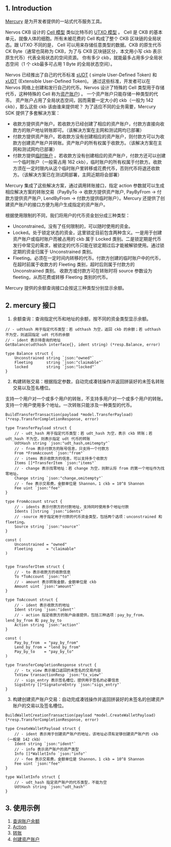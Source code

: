 ## 1. Introduction

[Mercury](https://github.com/nervosnetwork/mercury) 是为开发者提供的一站式代币服务工具。

Nervos CKB 设计的 [Cell 模型](https://docs.nervos.org/docs/basics/concepts/cell-model)
类似比特币的 [UTXO 模型](https://en.wikipedia.org/wiki/Unspent_transaction_output) 。 Cell 是 CKB 的基本单元，就像人体的细胞。所有未被花费的 Cell 构成了整个
CKB 区块链的全局状态。跟 UTXO 不同的是， Cell 可以用来存储任意类型的数据。CKB 的原生代币 CK Byte（通常也简称为 CKB，为了与 CKB 区块链区分，本文用小写 ckb 表示原生代币）代表全局状态的空间资源。
你有多少 ckb，就能最多占用多少全局状态空间（1 个 ckb最多可占用 1 Byte 的全局状态空间）。

Nervos 已经推出了自己的代币标准 [sUDT](https://github.com/nervosnetwork/rfcs/blob/master/rfcs/0025-simple-udt/0025-simple-udt.md) (
simple User-Defined Token)
和 [xUDT](https://talk.nervos.org/t/rfc-extensible-udt/5337) (Extensible User-Defined Token)。 通过这些标准，开发者可以在 Nervos
网络上创建和发行自己的代币。Nervos 设计了特殊的 Cell 类型用于存储代币，这种特殊的 Cell
称为[资产账户](https://github.com/nervosnetwork/rfcs/blob/master/rfcs/0026-anyone-can-pay/0026-anyone-can-pay.md)) 。
一个资产账户只能存储一种类型的代币。 资产账户占用了全局状态空间，因而需要一定大小的 ckb（一般为 142 ckb），那么这些 ckb 该由谁来提供呢？ 为了适应不同的业务需要，Mercury SDK 提供了多套解决方案：

* 收款方提供资产账户。若收款方已经创建了相应的资产账户，付款方直接向收款方的账户地址转账即可。（该解决方案在主网和测试网均已部署）
* 付款方提供资产账户。若收款方没有创建相应的资产账户，则付款方可以为收款方创建资产账户并转账。资产账户的所有权属于收款方。（该解决方案在主网和测试网均已部署）
* 付款方提供[临时账户](https://talk.nervos.org/t/sudt-cheque-deposit-design-and-implementation/5209)
  。若收款方没有创建相应的资产账户，付款方还可以创建一个临时账户（一般需占用 162
  ckb），临时账户的所有权属于付款方。收款方须在一定时限内从这个临时账户里转移或花费代币，否则代币将退还收款方。（该解决方案已在测试网部署，主网近期将会部署）

Mercury 集成了这些解决方案，通过调用转账接口，指定 action 参数就可以生成相应解决方案的转账交易（PayByTo -> 收款方提供资产账户, PayByFrom -> 付款方提供资产账户, LendByFrom ->
付款方提供临时账户）。Mercury 还提供了创建资产账户的接口方便为用户生成指定的资产账户。

根据使用限制的不同，我们将用户的代币资金划分成三种类型：

* Unconstrained。没有了任何限制的，可以随时使用的资金。
* Locked。处于锁定状态的资金，这里锁定目前包含两种含义。一是用于创建资产账户或临时账户而被占用的 ckb 属于 Locked 类别。二是锁定期是代币发行中常见的需求，被锁定的代币只能在锁定期过后才能被解锁使用。通过锁定期的资金归属于
  Unconstrained 类别。
* Fleeting。必须在一定时间内转移的代币。付款方创建的临时账户中的代币，在超时前属于收款方的 Fleeting 类别，超时后则属于付款方的 Unconstrained 类别。 收款方或付款方可在转账时将 source 参数设为
  fleeting，从而花费或转移 Fleeting 类别的代币。

Mercury 提供的余额查询接口会按这三种类型分别显示余额。

## 2. mercury 接口

1. 余额查询：查询指定代币和地址的余额，按不同的资金类型显示余额。

``` 
// - udthash 用于指定代币类型：若 udthash 为空，返回 ckb 的余额；若 udthash 不为空，则返回指定 udt 代币的余额
// - ident 表示待查询的地址
GetBalance(udthash interface{}, ident string) (*resp.Balance, error)

type Balance struct {
	Unconstrained string `json:"owned"`
	Fleeting      string `json:"claimable"`
	locked        string `json:"locked"`
}
```

2. 构建转账交易：根据指定参数，自动完成凑钱操作并返回拼装好的未签名转账交易以及签名槽位。

支持一个用户对一个或多个用户的转账，不支持多用户对一个或多个用户的转账。支持一个用户使用多个地址。一次转账只能涉及一种类型的代币。

```
BuildTransferTransaction(payload *model.TransferPayload) (*resp.TransferCompletionResponse, error)

type TransferPayload struct {
	// - udt_hash 用于指定代币类型：若 udt_hash 为空，表示 ckb 转账；若 udt_hash 不为空，则表示指定 udt 代币的转账
	UdtHash string `json:"udt_hash,omitempty"`
	// - from 表示付款方的账号信息，只支持一个付款方
	From *FromAccount `json:"from"`
	// - items 表示收款方的信息，可以支持多个收款方
	Items []*TransferItem `json:"items"`
	// - change 表示找零地址：若 change 为空，则默认将 from 的第一个地址作为找零地址。
	Change string `json:"change,omitempty"`
	// - fee 表示交易费，金额单位是 Shannon，1 ckb = 10^8 Shannon
	Fee uint `json:"fee"`
}

type FromAccount struct {
	// - idents 表示付款方的付款地址，支持同时使用多个地址付款
	Idents []string `json:"idents"`
	// -source 用于指定用于付款的代币资金类型，包括两个选项：unconstrained 和 fleeting。
	Source string `json:"source"`
}

const (
	Unconstrained = "owned"
	Fleeting      = "claimable"
)


type TransferItem struct {
	// - to 表示收款方的收款信息
	To *ToAccount `json:"to"`
	// - amount 表示转账金额，金额单位是 ckb
	Amount uint `json:"amount"`
}

type ToAccount struct {
	// - ident 表示收款方的地址
	Ident string `json:"ident"`
	// - action 指定收款方的账户由谁提供，包括三种选项：pay_by_from，lend_by_from 和 pay_by_to
	Action string `json:"action"`
}

const (
	Pay_by_from  = "pay_by_from"
	Lend_by_from = "lend_by_from"
	Pay_by_to    = "pay_by_to"
)

type TransferCompletionResponse struct {
	// - tx_view 表示接口返回的未签名的交易内容
	TxView transactionResp `json:"tx_view"`
	// - sigs_entry 表示签名槽位，提供用于签名的必要信息
	SigsEntry []*SignatureEntry `json:"sigs_entry"`
}
```

3. 构建创建资产账户交易：自动完成凑钱操作并返回拼装好的未签名的创建资产账户的交易以及签名槽位。

```
BuildWalletCreationTransaction(payload *model.CreateWalletPayload) (*resp.TransferCompletionResponse, error)

type CreateWalletPayload struct {
	// - ident 表示用于创建资产账户的地址，该地址必须有足够创建资产账户的 ckb（一般是 142 ckb）
	Ident string `json:"ident"`
	// - info 表示资产账户的资产类型
	Info []*WalletInfo `json:"info"`
	// - fee 表示交易费，金额单位是 Shannon，1 ckb = 10^8 Shannon
	Fee uint `json:"fee"`
}

type WalletInfo struct {
    // - udt_hash 指定资产账户的代币类型，不能为空
	UdtHash string `json:"udt_hash"`
}
```

## 3. 使用示例

1. [查询账户余额](./example/balance_example.go)
2. [Action](./example/action_example.go)
3. [转账](./example/transfer_completion_example.go)
4. [创建资产账户](./example/create_wallet_example.go)

